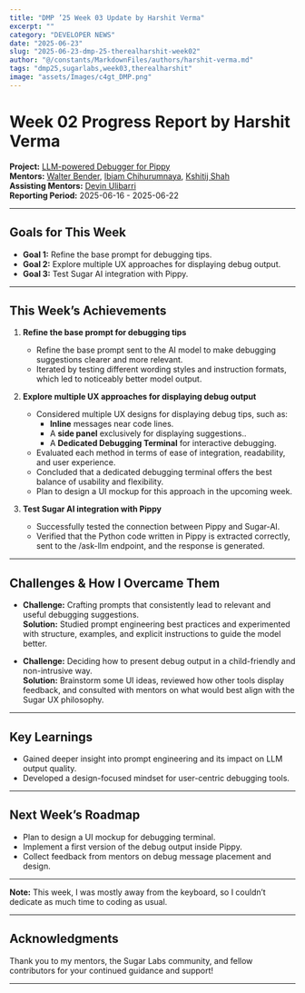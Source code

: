 ```yaml
---
title: "DMP ’25 Week 03 Update by Harshit Verma"
excerpt: ""
category: "DEVELOPER NEWS"
date: "2025-06-23"
slug: "2025-06-23-dmp-25-therealharshit-week02"
author: "@/constants/MarkdownFiles/authors/harshit-verma.md"
tags: "dmp25,sugarlabs,week03,therealharshit"
image: "assets/Images/c4gt_DMP.png"
---
```


<!-- markdownlint-disable -->

# Week 02 Progress Report by Harshit Verma

**Project:** [LLM-powered Debugger for Pippy](https://github.com/sugarlabs/Pippy/issues/95)  
**Mentors:** [Walter Bender](https://github.com/walterbender), [Ibiam Chihurumnaya](https://github.com/chimosky), [Kshitij Shah](https://github.com/kshitijdshah99)  
**Assisting Mentors:** [Devin Ulibarri](https://github.com/pikurasa)  
**Reporting Period:** 2025-06-16 - 2025-06-22   

---

## Goals for This Week

- **Goal 1:** Refine the base prompt for debugging tips.
- **Goal 2:** Explore multiple UX approaches for displaying debug output.
- **Goal 3:** Test Sugar AI integration with Pippy.

---

## This Week’s Achievements

1. **Refine the base prompt for debugging tips**  
   - Refine the base prompt sent to the AI model to make debugging suggestions clearer and more relevant.
   - Iterated by testing different wording styles and instruction formats, which led to noticeably better model output.

2. **Explore multiple UX approaches for displaying debug output**  
   - Considered multiple UX designs for displaying debug tips, such as:
     * **Inline** messages near code lines.
     * A **side panel** exclusively for displaying suggestions..
     * A **Dedicated Debugging Terminal** for interactive debugging.
   - Evaluated each method in terms of ease of integration, readability, and user experience.
   - Concluded that a dedicated debugging terminal offers the best balance of usability and flexibility.
   - Plan to design a UI mockup for this approach in the upcoming week.

3. **Test Sugar AI integration with Pippy**  
   - Successfully tested the connection between Pippy and Sugar-AI.
   - Verified that the Python code written in Pippy is extracted correctly, sent to the /ask-llm endpoint, and the response is generated.

---

## Challenges & How I Overcame Them

- **Challenge:** Crafting prompts that consistently lead to relevant and useful debugging suggestions.  
  **Solution:** Studied prompt engineering best practices and experimented with structure, examples, and explicit instructions to guide the model better.

- **Challenge:** Deciding how to present debug output in a child-friendly and non-intrusive way.  
  **Solution:** Brainstorm some UI ideas, reviewed how other tools display feedback, and consulted with mentors on what would best align with the Sugar UX philosophy.

---

## Key Learnings

- Gained deeper insight into prompt engineering and its impact on LLM output quality.
- Developed a design-focused mindset for user-centric debugging tools.

---

## Next Week’s Roadmap

- Plan to design a UI mockup for debugging terminal.
- Implement a first version of the debug output inside Pippy.
- Collect feedback from mentors on debug message placement and design.

---

**Note:** This week, I was mostly away from the keyboard, so I couldn’t dedicate as much time to coding as usual.

---

## Acknowledgments

Thank you to my mentors, the Sugar Labs community, and fellow contributors for your continued guidance and support!

---
